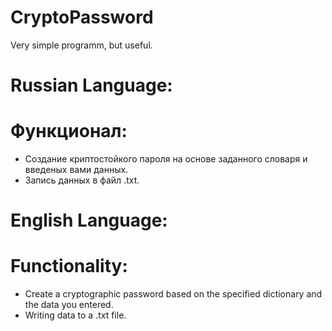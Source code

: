 # CryptoPassword

Very simple programm, but useful.

# Russian Language:
  # Функционал:
  - Создание криптостойкого пароля на основе заданного словаря и введеных вами данных.
  - Запись данных в файл .txt.

# English Language:
  # Functionality:
  - Create a cryptographic password based on the specified dictionary and the data you entered.
  - Writing data to a .txt file.
